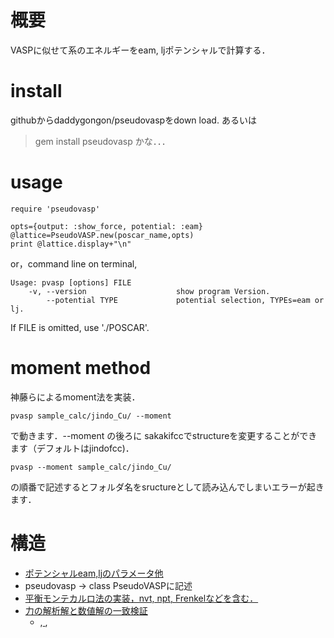 # 概要
VASPに似せて系のエネルギーをeam, ljポテンシャルで計算する．

# install
githubからdaddygongon/pseudovaspをdown load. あるいは
>gem install pseudovasp
かな．．．

# usage
```
require 'pseudovasp'

opts={output: :show_force, potential: :eam}
@lattice=PseudoVASP.new(poscar_name,opts)
print @lattice.display+"\n"
```
or，command line on terminal,
```
Usage: pvasp [options] FILE
    -v, --version                    show program Version.
        --potential TYPE             potential selection, TYPEs=eam or lj.
```
If FILE is omitted, use './POSCAR'.

# moment method
神藤らによるmoment法を実装．
```
pvasp sample_calc/jindo_Cu/ --moment
```
で動きます．--moment の後ろに sakakifccでstructureを変更することができます（デフォルトはjindofcc)．

```
pvasp --moment sample_calc/jindo_Cu/
```
の順番で記述するとフォルダ名をsructureとして読み込んでしまいエラーが起きます．

# 構造
- [ポテンシャルeam,ljのパラメータ他](file.atom.html)
- pseudovasp -> class PseudoVASPに記述
- [平衡モンテカルロ法の実装，nvt, npt, Frenkelなどを含む．](MonteCarloSimulations)
- [力の解析解と数値解の一致検証](force_check)
  - [ ](EAM_force),[ ](LJ_force),
